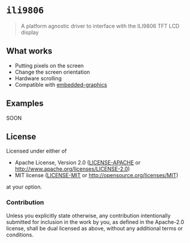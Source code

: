 # `ili9806`

> A platform agnostic driver to interface with the ILI9806 TFT LCD display

## What works

- Putting pixels on the screen
- Change the screen orientation
- Hardware scrolling
- Compatible with [embedded-graphics](https://docs.rs/embedded-graphics)

## Examples

SOON

## License

Licensed under either of

- Apache License, Version 2.0 ([LICENSE-APACHE](LICENSE-APACHE) or
  http://www.apache.org/licenses/LICENSE-2.0)
- MIT license ([LICENSE-MIT](LICENSE-MIT) or http://opensource.org/licenses/MIT)

at your option.

### Contribution

Unless you explicitly state otherwise, any contribution intentionally submitted for inclusion in the
work by you, as defined in the Apache-2.0 license, shall be dual licensed as above, without any
additional terms or conditions.

